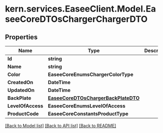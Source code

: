 # kern.services.EaseeClient.Model.EaseeCoreDTOsChargerChargerDTO

## Properties

Name | Type | Description | Notes
------------ | ------------- | ------------- | -------------
**Id** | **string** |  | [optional] 
**Name** | **string** |  | [optional] 
**Color** | **EaseeCoreEnumsChargerColorType** |  | [optional] 
**CreatedOn** | **DateTime** |  | [optional] 
**UpdatedOn** | **DateTime** |  | [optional] 
**BackPlate** | [**EaseeCoreDTOsChargerBackPlateDTO**](EaseeCoreDTOsChargerBackPlateDTO.md) |  | [optional] 
**LevelOfAccess** | **EaseeCoreEnumsLevelOfAccess** |  | [optional] 
**ProductCode** | **EaseeCoreConstantsProductType** |  | [optional] 

[[Back to Model list]](../README.md#documentation-for-models) [[Back to API list]](../README.md#documentation-for-api-endpoints) [[Back to README]](../README.md)

